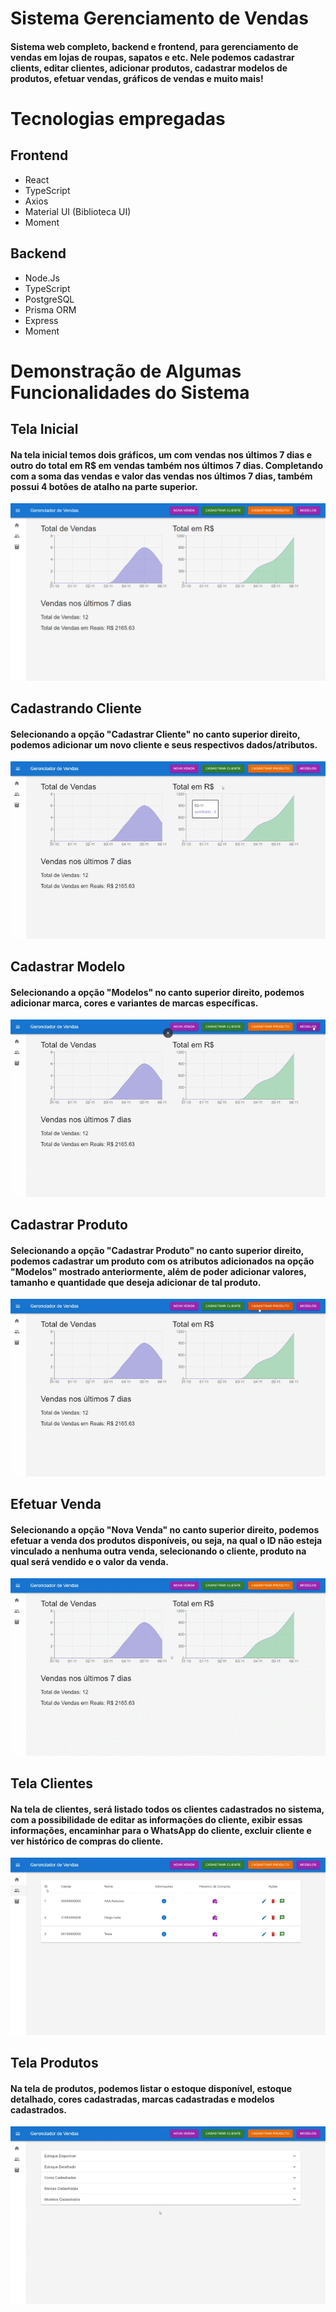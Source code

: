 # Sistema Gerenciamento de Vendas

#### Sistema web completo, backend e frontend, para gerenciamento de vendas em lojas de roupas, sapatos e etc. Nele podemos cadastrar clients, editar clientes, adicionar produtos, cadastrar modelos de produtos, efetuar vendas, gráficos de vendas e muito mais!

# Tecnologias empregadas

## Frontend

<ul>
    <li>React</li>
    <li>TypeScript</li>
    <li>Axios</li>
    <li>Material UI (Biblioteca UI)</li>
    <li>Moment</li>
</ul>

## Backend

<ul>
    <li>Node.Js</li>
    <li>TypeScript</li>
    <li>PostgreSQL</li>
    <li>Prisma ORM</li>
    <li>Express</li>
    <li>Moment</li>
</ul>

# Demonstração de Algumas Funcionalidades do Sistema

## Tela Inicial

#### Na tela inicial temos dois gráficos, um com vendas nos últimos 7 dias e outro do total em R$ em vendas também nos últimos 7 dias. Completando com a soma das vendas e valor das vendas nos últimos 7 dias, também possui 4 botões de atalho na parte superior.

<img src='./img/homePage.png'>

## Cadastrando Cliente

#### Selecionando a opção "Cadastrar Cliente" no canto superior direito, podemos adicionar um novo cliente e seus respectivos dados/atributos.

<img src='./img/createClient.gif'>

## Cadastrar Modelo

#### Selecionando a opção "Modelos" no canto superior direito, podemos adicionar marca, cores e variantes de marcas específicas.

<img src='./img/createModel.gif'>

## Cadastrar Produto

#### Selecionando a opção "Cadastrar Produto" no canto superior direito, podemos cadastrar um produto com os atributos adicionados na opção "Modelos" mostrado anteriormente, além de poder adicionar valores, tamanho e quantidade que deseja adicionar de tal produto.

<img src='./img/createProduct.gif'>

## Efetuar Venda

#### Selecionando a opção "Nova Venda" no canto superior direito, podemos efetuar a venda dos produtos disponíveis, ou seja, na qual o ID não esteja vinculado a nenhuma outra venda, selecionando o cliente, produto na qual será vendido e o valor da venda.

<img src='./img/createSold.gif'>

## Tela Clientes

#### Na tela de clientes, será listado todos os clientes cadastrados no sistema, com a possibilidade de editar as informações do cliente, exibir essas informações, encaminhar para o WhatsApp do cliente, excluir cliente e ver histórico de compras do cliente.

<img src='./img/clientPage.gif'>

## Tela Produtos

#### Na tela de produtos, podemos listar o estoque disponível, estoque detalhado, cores cadastradas, marcas cadastradas e modelos cadastrados.

<img src='./img/productPage.gif'>
